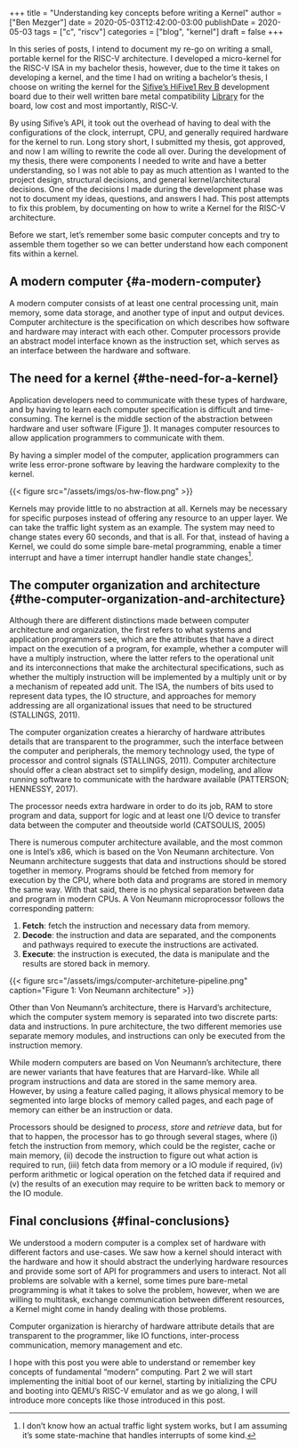 +++
title = "Understanding key concepts before writing a Kernel"
author = ["Ben Mezger"]
date = 2020-05-03T12:42:00-03:00
publishDate = 2020-05-03
tags = ["c", "riscv"]
categories = ["blog", "kernel"]
draft = false
+++

In this series of posts, I intend to document my re-go on writing a small,
portable kernel for the RISC-V architecture. I developed a micro-kernel for the
RISC-V ISA in my bachelor thesis, however, due to the time it takes on
developing a kernel, and the time I had on writing a bachelor&rsquo;s thesis, I choose
on writing the kernel for the [Sifive&rsquo;s HiFive1 Rev B](https://www.sifive.com/boards/hifive1-rev-b) development board due to
their well written bare metal compatibility [Library](https://github.com/sifive/freedom-metal) for the board, low cost and
most importantly, RISC-V.

By using Sifive&rsquo;s API, it took out the overhead of having to deal with the
configurations of the clock, interrupt, CPU, and generally required hardware for
the kernel to run. Long story short, I submitted my thesis, got approved, and
now I am willing to rewrite the code all over. During the development of my
thesis, there were components I needed to write and have a better understanding,
so I was not able to pay as much attention as I wanted to the project design,
structural decisions, and general kernel/architectural decisions.
One of the decisions I made during the development phase was not to document my
ideas, questions, and answers I had. This post attempts to fix this problem, by
documenting on how to write a Kernel for the RISC-V architecture.

Before we start, let&rsquo;s remember some basic computer concepts and try to
assemble them together so we can better understand how each component fits
within a kernel.

## A modern computer {#a-modern-computer}

A modern computer consists of at least one central processing unit, main memory,
some data storage, and another type of input and output devices.
Computer architecture is the specification on which describes how software and
hardware may interact with each other.
Computer processors provide an abstract model interface known as the instruction
set, which serves as an interface between the hardware and software.

## The need for a kernel {#the-need-for-a-kernel}

Application developers need to communicate with these types of hardware, and by
having to learn each computer specification is difficult and time-consuming. The
kernel is the middle section of the abstraction between hardware and user
software (Figure [1](#org8a94f0d)). It manages computer resources to
allow application programmers to communicate with them.

By having a simpler model of the computer, application programmers can write
less error-prone software by leaving the hardware complexity to the kernel.

<a id="org8a94f0d"></a>

{{< figure src="/assets/imgs/os-hw-flow.png" >}}

Kernels may provide little to no abstraction at all. Kernels may be necessary
for specific purposes instead of offering any resource to an upper layer. We can
take the traffic light system as an example. The system may need to change
states every 60 seconds, and that is all. For that, instead of having a Kernel,
we could do some simple bare-metal programming, enable a timer interrupt and
have a timer interrupt handler handle state changes[^fn:1].

## The computer organization and architecture {#the-computer-organization-and-architecture}

Although there are different distinctions made between computer architecture and
organization, the first refers to what systems and application programmers see,
which are the attributes that have a direct impact on the execution of a
program, for example, whether a computer will have a multiply instruction, where
the latter refers to the operational unit and its interconnections that make the
architectural specifications, such as whether the multiply instruction will be
implemented by a multiply unit or by a mechanism of repeated add unit. The ISA,
the numbers of bits used to represent data types, the IO structure, and
approaches for memory addressing are all organizational issues that need to be
structured (STALLINGS, 2011).

The computer organization creates a hierarchy of hardware attributes details
that are transparent to the programmer, such the interface between the computer
and peripherals, the memory technology used, the type of processor and control
signals (STALLINGS, 2011).
Computer architecture should offer a clean abstract set to simplify design,
modeling, and allow running software to communicate with the hardware available
(PATTERSON; HENNESSY, 2017).

The processor needs extra hardware in order to do its job, RAM to store program
and data, support for logic and at least one I/O device to transfer data between
the computer and theoutside world (CATSOULIS, 2005)

There is numerous computer architecture available, and the most common one is
Intel&rsquo;s x86, which is based on the Von Neumann architecture. Von Neumann
architecture suggests that data and instructions should be stored together in
memory. Programs should be fetched from memory for execution by the CPU, where
both data and programs are stored in memory the same way. With that said, there
is no physical separation between data and program in modern CPUs. A Von Neumann
microprocessor follows the corresponding pattern:

1.  **Fetch**: fetch the instruction and necessary data from memory.
2.  **Decode**: the instruction and data are separated, and the components and
    pathways required to execute the instructions are activated.
3.  **Execute**: the instruction is executed, the data is manipulate and the
    results are stored back in memory.

{{< figure src="/assets/imgs/computer-architeture-pipeline.png" caption="Figure 1: Von Neumann architecture" >}}

Other than Von Neumann&rsquo;s architecture, there is Harvard&rsquo;s architecture, which
the computer system memory is separated into two discrete parts: data and
instructions. In pure architecture, the two different memories use separate
memory modules, and instructions can only be executed from the instruction
memory.

While modern computers are based on Von Neumann&rsquo;s architecture, there are newer
variants that have features that are Harvard-like. While all program
instructions and data are stored in the same memory area. However, by using a
feature called paging, it allows physical memory to be segmented into large
blocks of memory called pages, and each page of memory can either be an
instruction or data.

Processors should be designed to _process_, _store_ and _retrieve_ data, but for
that to happen, the processor has to go through several stages, where (i) fetch
the instruction from memory, which could be the register, cache or main memory,
(ii) decode the instruction to figure out what action is required to run, (iii)
fetch data from memory or a IO module if required, (iv) perform arithmetic or
logical operation on the fetched data if required and (v) the results of an
execution may require to be written back to memory or the IO module.

## Final conclusions {#final-conclusions}

We understood a modern computer is a complex set of hardware with different
factors and use-cases. We saw how a kernel should interact with the hardware and
how it should abstract the underlying hardware resources and provide some sort
of API for programmers and users to interact. Not all problems are solvable with
a kernel, some times pure bare-metal programming is what it takes to solve the
problem, however, when we are willing to multitask, exchange communication
between different resources, a Kernel might come in handy dealing with those
problems.

Computer organization is hierarchy of hardware attribute details that are
transparent to the programmer, like IO functions, inter-process communication,
memory management and etc.

I hope with this post you were able to understand or remember key concepts of
fundamental &ldquo;modern&rdquo; computing. Part 2 we will start implementing the initial
boot of our kernel, starting by initializing the CPU and booting into QEMU&rsquo;s
RISC-V emulator and as we go along, I will introduce more concepts like those
introduced in this post.

[^fn:1]: I don&rsquo;t know how an actual traffic light system works, but I am assuming it&rsquo;s some state-machine that handles interrupts of some kind.
